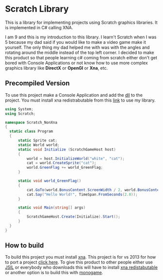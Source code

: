 # Scratch Library
This is a library for implementing projects using Scratch graphics libraries. It is implemented in C# calling XNA.

I am 9 and this is my introduction to this library.
I learn't Scratch when I was 5 because my dad said if you would like to make a video game make it yourself.
The only thing my dad helped me with was with the angles and rotating around the middle instead of the top left corner.
I decided to make this product so that people learning c# coming from scratch either don't get bored with Console Applications or not know how to use more complex graphics library like **DirectX** or **OpenGl** or **Xna**, etc.

## Precompiled Version

To use this project make a Console Application and add the [dll](https://www.dropbox.com/s/gwby19s6x8mv9ob/Library.dll?dl=0) to the project.
You must install xna redistrabutable from this [link](http://www.microsoft.com/en-ca/download/details.aspx?id=20914) to use my library.

  ````c#
using System;
using Scratch;

namespace Scratch_NonXna
{
    static class Program
    {
        static Sprite cat;
        static World world;
        static void Initialize (ScratchGameHost host)
        {
            world = host.InitializeWorld("white", "cat");
            cat = world.CreateSprite("cat");
            world.GreenFlag += world_GreenFlag;
        }

        static void world_GreenFlag()
        {
            cat.GoTo(world.BonusContent.ScreenWidth / 2, world.BonusContent.ScreenHeight / 2);
            cat.Say("Hello World!", TimeSpan.FromSeconds(2.0));
        }

        static void Main(string[] args)
        {
            ScratchGameHost.Create(Initialize).Start();
        }
    }
}
````
## How to build

  To build this project you must install [xna](https://msxna.codeplex.com/downloads/get/777889).
  This project is for vs 2013 for how to port a project [click here](http://stackoverflow.com/questions/20486230/how-to-convert-visual-studios-2013-project-to-visual-studios-2010).
  To give this product to other people either use [JSIL](http://www.jsil.org) or everybody who downloads this will have to install [xna redistabutable](http://www.microsoft.com/en-ca/download/details.aspx?id=20914) or another option is to build this with [monogame](http://www.monogame.net).
